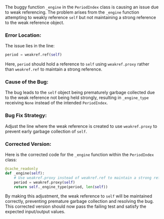 The buggy function `_engine` in the `PeriodIndex` class is causing an issue due to weak referencing. The problem arises from the `_engine` function attempting to weakly reference `self` but not maintaining a strong reference to the weak reference object.

### Error Location:
The issue lies in the line:
```python
period = weakref.ref(self)
```
Here, `period` should hold a reference to `self` using `weakref.proxy` rather than `weakref.ref` to maintain a strong reference.

### Cause of the Bug:
The bug leads to the `self` object being prematurely garbage collected due to the weak reference not being held strongly, resulting in `_engine_type` receiving `None` instead of the intended `PeriodIndex`.

### Bug Fix Strategy:
Adjust the line where the weak reference is created to use `weakref.proxy` to prevent early garbage collection of `self`.

### Corrected Version:
Here is the corrected code for the `_engine` function within the `PeriodIndex` class:

```python
@cache_readonly
def _engine(self):
    # Use weakref.proxy instead of weakref.ref to maintain a strong reference
    period = weakref.proxy(self)
    return self._engine_type(period, len(self))
```

By making this adjustment, the weak reference to `self` will be maintained correctly, preventing premature garbage collection and resolving the bug. This corrected version should now pass the failing test and satisfy the expected input/output values.